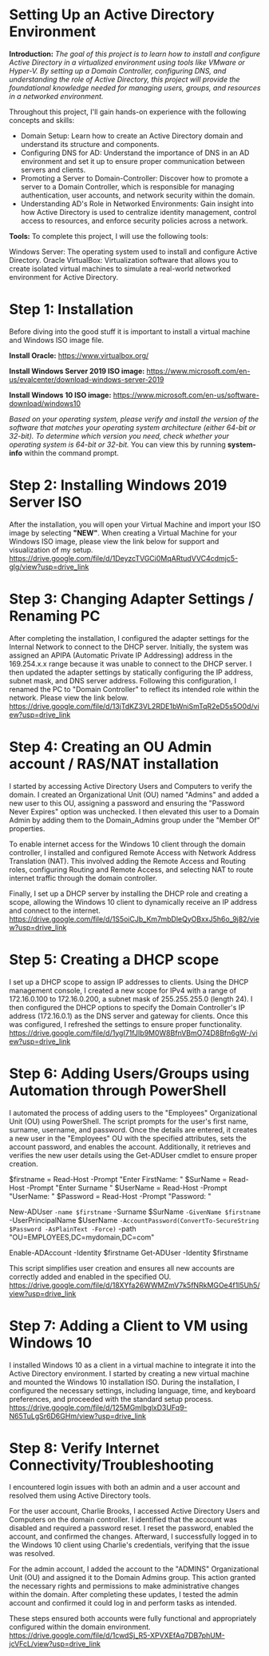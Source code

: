 # Setting Up an Active Directory Environment

**Introduction:** _The goal of this project is to learn how to install and configure Active Directory in a virtualized environment using tools like VMware or Hyper-V. By setting up a Domain Controller, configuring DNS, and understanding the role of Active Directory, this project will provide the foundational knowledge needed for managing users, groups, and resources in a networked environment._

Throughout this project, I'll gain hands-on experience with the following concepts and skills:

* Domain Setup: Learn how to create an Active Directory domain and understand its structure and components.
* Configuring DNS for AD: Understand the importance of DNS in an AD environment and set it up to ensure proper communication between servers and clients.
* Promoting a Server to Domain-Controller: Discover how to promote a server to a Domain Controller, which is responsible for managing authentication, user accounts, and network security within the domain.
* Understanding AD's Role in Networked Environments: Gain insight into how Active Directory is used to centralize identity management, control access to resources, and enforce security policies across a network.

**Tools:** To complete this project, I will use the following tools:

Windows Server: The operating system used to install and configure Active Directory.
Oracle VirtualBox: Virtualization software that allows you to create isolated virtual machines to simulate a real-world networked environment for Active Directory.

# Step 1: Installation
Before diving into the good stuff it is important to install a virtual machine and Windows ISO image file.

**Install Oracle:**
https://www.virtualbox.org/

**Install Windows Server 2019 ISO image:**
https://www.microsoft.com/en-us/evalcenter/download-windows-server-2019

**Install Windows 10 ISO image:**
https://www.microsoft.com/en-us/software-download/windows10

_Based on your operating system, please verify and install the version of the software that matches your operating system architecture (either 64-bit or 32-bit). To determine which version you need, check whether your operating system is 64-bit or 32-bit._ You can view this by running **system-info** 
within the command prompt. 

# Step 2: Installing Windows 2019 Server ISO
After the installation, you will open your Virtual Machine and import your ISO image by selecting **"NEW"**.
When creating a Virtual Machine for your Windows ISO image, please view the link below for support and visualization of my setup. https://drive.google.com/file/d/1DeyzcTVGCi0MqARtudVVC4cdmjc5-glg/view?usp=drive_link

# Step 3: Changing Adapter Settings / Renaming PC 
After completing the installation, I configured the adapter settings for the Internal Network to connect to the DHCP server. Initially, the system was assigned an APIPA (Automatic Private IP Addressing) address in the 169.254.x.x range because it was unable to connect to the DHCP server. I then updated the adapter settings by statically configuring the IP address, subnet mask, and DNS server address. Following this configuration, I renamed the PC to "Domain Controller" to reflect its intended role within the network. Please view the link below.
https://drive.google.com/file/d/13jTdKZ3VL2RDE1bWniSmTqR2eD5s5O0d/view?usp=drive_link

# Step 4: Creating an OU Admin account / RAS/NAT installation 
I started by accessing Active Directory Users and Computers to verify the domain. I created an Organizational Unit (OU) named "Admins" and added a new user to this OU, assigning a password and ensuring the "Password Never Expires" option was unchecked. I then elevated this user to a Domain Admin by adding them to the Domain_Admins group under the "Member Of" properties.

To enable internet access for the Windows 10 client through the domain controller, I installed and configured Remote Access with Network Address Translation (NAT). This involved adding the Remote Access and Routing roles, configuring Routing and Remote Access, and selecting NAT to route internet traffic through the domain controller.

Finally, I set up a DHCP server by installing the DHCP role and creating a scope, allowing the Windows 10 client to dynamically receive an IP address and connect to the internet.
https://drive.google.com/file/d/1S5oiCJb_Km7mbDleQyOBxxJ5h6o_9j82/view?usp=drive_link

# Step 5: Creating a DHCP scope
I set up a DHCP scope to assign IP addresses to clients. Using the DHCP management console, I created a new scope for IPv4 with a range of 172.16.0.100 to 172.16.0.200, a subnet mask of 255.255.255.0 (length 24). I then configured the DHCP options to specify the Domain Controller's IP address (172.16.0.1) as the DNS server and gateway for clients. Once this was configured, I refreshed the settings to ensure proper functionality.
https://drive.google.com/file/d/1ygI71fJIb9M0W8BfnVBmO74D8Bfn6gW-/view?usp=drive_link

# Step 6: Adding Users/Groups using Automation through PowerShell
I automated the process of adding users to the "Employees" Organizational Unit (OU) using PowerShell. The script prompts for the user's first name, surname, username, and password. Once the details are entered, it creates a new user in the "Employees" OU with the specified attributes, sets the account password, and enables the account. Additionally, it retrieves and verifies the new user details using the Get-ADUser cmdlet to ensure proper creation.

$firstname = Read-Host -Prompt "Enter FirstName: " 
$SurName = Read-Host -Prompt "Enter Surname " 
$UserName = Read-Host -Prompt "UserName: " 
$Password = Read-Host -Prompt "Password: "

New-ADUser `
-name $firstname `
-Surname $SurName `
-GivenName $firstname `
-UserPrincipalName $UserName `
-AccountPassword(ConvertTo-SecureString $Password -AsPlainText -Force) `
-path "OU=EMPLOYEES,DC=mydomain,DC=com"

Enable-ADAccount -Identity $firstname
Get-ADUser -Identity $firstname

This script simplifies user creation and ensures all new accounts are correctly added and enabled in the specified OU.
https://drive.google.com/file/d/18XYfa26WWMZmV7k5fNRkMGOe4f1l5Uh5/view?usp=drive_link

# Step 7: Adding a Client to VM using Windows 10
I installed Windows 10 as a client in a virtual machine to integrate it into the Active Directory environment. I started by creating a new virtual machine and mounted the Windows 10 installation ISO. During the installation, I configured the necessary settings, including language, time, and keyboard preferences, and proceeded with the standard setup process.
https://drive.google.com/file/d/125MGmlbglxD3UFq9-N65TuLgSr6D6GHm/view?usp=drive_link

# Step 8: Verify Internet Connectivity/Troubleshooting
I encountered login issues with both an admin and a user account and resolved them using Active Directory tools.

For the user account, Charlie Brooks, I accessed Active Directory Users and Computers on the domain controller. I identified that the account was disabled and required a password reset. I reset the password, enabled the account, and confirmed the changes. Afterward, I successfully logged in to the Windows 10 client using Charlie's credentials, verifying that the issue was resolved.

For the admin account, I added the account to the "ADMINS" Organizational Unit (OU) and assigned it to the Domain Admins group. This action granted the necessary rights and permissions to make administrative changes within the domain. After completing these updates, I tested the admin account and confirmed it could log in and perform tasks as intended.

These steps ensured both accounts were fully functional and appropriately configured within the domain environment.
https://drive.google.com/file/d/1cwdSj_R5-XPVXEfAq7DB7phUM-jcVFcL/view?usp=drive_link
